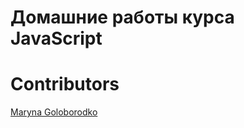# Домашние работы курса JavaScript


# Contributors
[Maryna Goloborodko](https://github.com/maryna-gol)
